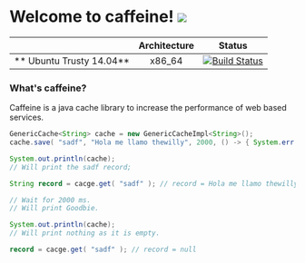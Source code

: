 <!-- <img src="/docs/cup-coffe.png" align="right" />-->

# Welcome to caffeine! [![](https://jitpack.io/v/thewilly/caffeine.svg)](https://jitpack.io/#thewilly/caffeine)



|| **Architecture** | **Status** |
|:------:|:-:|:----------:|
|** Ubuntu Trusty 14.04**|x86_64|[![Build Status](https://travis-ci.org/thewilly/caffeine.svg?branch=master)](https://travis-ci.org/thewilly/caffeine)|

### What's caffeine?
Caffeine is a java cache library to increase the performance of web based services.

```java
GenericCache<String> cache = new GenericCacheImpl<String>();
cache.save( "sadf", "Hola me llamo thewilly", 2000, () -> { System.err.println( "Goodbie" ); } );

System.out.println(cache);
// Will print the sadf record;

String record = cacge.get( "sadf" ); // record = Hola me llamo thewilly

// Wait for 2000 ms.
// Will print Goodbie.

System.out.println(cache);
// Will print nothing as it is empty.

record = cacge.get( "sadf" ); // record = null
```
